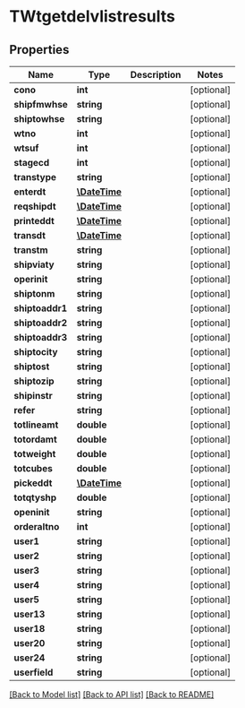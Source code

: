 # TWtgetdelvlistresults

## Properties
Name | Type | Description | Notes
------------ | ------------- | ------------- | -------------
**cono** | **int** |  | [optional] 
**shipfmwhse** | **string** |  | [optional] 
**shiptowhse** | **string** |  | [optional] 
**wtno** | **int** |  | [optional] 
**wtsuf** | **int** |  | [optional] 
**stagecd** | **int** |  | [optional] 
**transtype** | **string** |  | [optional] 
**enterdt** | [**\DateTime**](\DateTime.md) |  | [optional] 
**reqshipdt** | [**\DateTime**](\DateTime.md) |  | [optional] 
**printeddt** | [**\DateTime**](\DateTime.md) |  | [optional] 
**transdt** | [**\DateTime**](\DateTime.md) |  | [optional] 
**transtm** | **string** |  | [optional] 
**shipviaty** | **string** |  | [optional] 
**operinit** | **string** |  | [optional] 
**shiptonm** | **string** |  | [optional] 
**shiptoaddr1** | **string** |  | [optional] 
**shiptoaddr2** | **string** |  | [optional] 
**shiptoaddr3** | **string** |  | [optional] 
**shiptocity** | **string** |  | [optional] 
**shiptost** | **string** |  | [optional] 
**shiptozip** | **string** |  | [optional] 
**shipinstr** | **string** |  | [optional] 
**refer** | **string** |  | [optional] 
**totlineamt** | **double** |  | [optional] 
**totordamt** | **double** |  | [optional] 
**totweight** | **double** |  | [optional] 
**totcubes** | **double** |  | [optional] 
**pickeddt** | [**\DateTime**](\DateTime.md) |  | [optional] 
**totqtyshp** | **double** |  | [optional] 
**openinit** | **string** |  | [optional] 
**orderaltno** | **int** |  | [optional] 
**user1** | **string** |  | [optional] 
**user2** | **string** |  | [optional] 
**user3** | **string** |  | [optional] 
**user4** | **string** |  | [optional] 
**user5** | **string** |  | [optional] 
**user13** | **string** |  | [optional] 
**user18** | **string** |  | [optional] 
**user20** | **string** |  | [optional] 
**user24** | **string** |  | [optional] 
**userfield** | **string** |  | [optional] 

[[Back to Model list]](../README.md#documentation-for-models) [[Back to API list]](../README.md#documentation-for-api-endpoints) [[Back to README]](../README.md)


